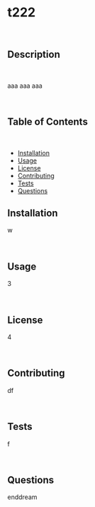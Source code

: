 <h1>t222</h1><br /><h2>Description</h2><br /><p>aaa aaa aaa</p><br /><h2>Table of Contents</h2><br /><ul><li><a href='#installation'>Installation</a></li><li><a href='#usage'>Usage</a></li><li><a href='#license'>License</a></li><li><a href='#contributing'>Contributing</a></li><li><a href='#tests'>Tests</a></li><li><a href='#questions'>Questions</a></li></ul><h2 id='installation'>Installation</h2><p>w</p><br /><h2 id='usage'>Usage</h2><p>3</p><br /><h2 id='license'>License</h2><p>4</p><br /><h2 id='contributing'>Contributing</h2><p>df</p><br /><h2 id='tests'>Tests</h2><p>f</p><br /><h2 id='questions'>Questions</h2><p>enddream</p><br />